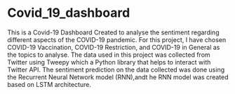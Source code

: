 # Covid_19_dashboard

This is a Covid-19 Dashboard Created to analyse the sentiment regarding different aspects of the COVID-19 pandemic. For this project, I have chosen COVID-19 Vaccination, COVID-19 Restriction, and COVID-19 in General as the topics to analyse. The data used in this project was collected from Twitter using Tweepy which a Python library that helps to interact with Twitter API. The sentiment prediction on the data collected was done using the Recurrent Neural Network model (RNN),andt he RNN model was created based on LSTM architecture.
